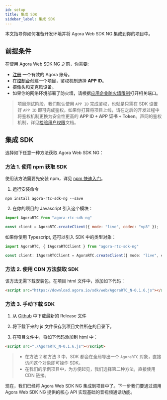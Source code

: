 ```yaml
---
id: setup
title: 集成 SDK
sidebar_label: 集成 SDK
---
```

本文指导你如何准备开发环境并将 Agora Web SDK NG 集成到你的项目中。

## 前提条件
在使用 Agora Web SDK NG 之前，你需要:
- [注册](https://sso.agora.io/cn/signup?_ga=2.63500074.482805615.1577072824-849535803.1560925029) 一个有效的 Agora 账号。
- 在[控制台](https://console.agora.io/)创建一个项目，鉴权机制选择 **APP ID**。
- 摄像头和麦克风设备。
- 如果你的网络环境部署了防火墙，请根据[应用企业防火墙限制](https://docs.agora.io/cn/Agora%20Platform/firewall?platform=All%20Platforms)打开相关端口。

> 项目测试阶段，我们默认使用 `APP ID` 完成鉴权，也就是只需在 SDK 设置好 `APP ID` 即可完成鉴权。如果你打算将项目上线，请在之后的开发过程中将鉴权机制更换为安全性更高的 **APP ID + APP 证书 + Token**。声网的鉴权机制，详见[检验用户权限](https://docs.agora.io/cn/Agora%20Platform/token?platform=All%20Platforms)文档。

## 集成 SDK
选择如下任意一种方法获取 Agora Web SDK NG：

### 方法 1. 使用 npm 获取 SDK
使用该方法需要先安装 npm，详见 [npm 快速入门](https://www.npmjs.com.cn/getting-started/installing-node/)。

1. 运行安装命令
```shell
npm install agora-rtc-sdk-ng --save
```

2. 在你的项目的 Javascript 引入这个模块：
```js
import AgoraRTC from "agora-rtc-sdk-ng"

const client = AgoraRTC.createClient({ mode: "live", codec: "vp8" });
```

如果你使用 Typescript, 还可以引入 SDK 中的类型对象：
```typescript
import AgoraRTC, { IAgoraRTCClient } from "agora-rtc-sdk-ng"

const client: IAgoraRTCClient = AgoraRTC.createClient({ mode: "live", codec: "vp8" });
```

### 方法 2. 使用 CDN 方法获取 SDK
该方法无需下载安装包。在项目 html 文件中，添加如下代码：

```html
<script src="https://download.agora.io/sdk/web/AgoraRTC_N-0.1.6.js"></script>
```

### 方法 3. 手动下载 SDK
1. 从 [Github](https://github.com/AgoraIO-Community/AgoraWebSDK-NG/releases) 中下载最新的 Release 文件

2. 将下载下来的 js 文件保存到项目文件所在的目录下。

3. 在项目文件中，将如下代码添加到 html 中：

```html
<script src="./AgoraRTC_N-0.1.6.js"></script>
```

> - 在方法 2 和方法 3 中，SDK 都会在全局导出一个 `AgoraRTC` 对象，直接访问这个对象即可操作 SDK。
> - 在我们的示例项目中，为方便起见，我们选择第二种方法，直接使用 CDN 链接。

现在，我们已经将 Agora Web SDK NG 集成到项目中了。下一步我们要通过调用 Agora Web SDK NG 提供的核心 API 实现基础的音视频通话功能。
